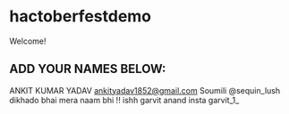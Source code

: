 # hactoberfestdemo
Welcome! 
## ADD YOUR NAMES BELOW:
ANKIT KUMAR YADAV
ankityadav1852@gmail.com
Soumili @sequin_lush
dikhado bhai mera naam bhi !!
ishh
garvit anand insta garvit_1_
